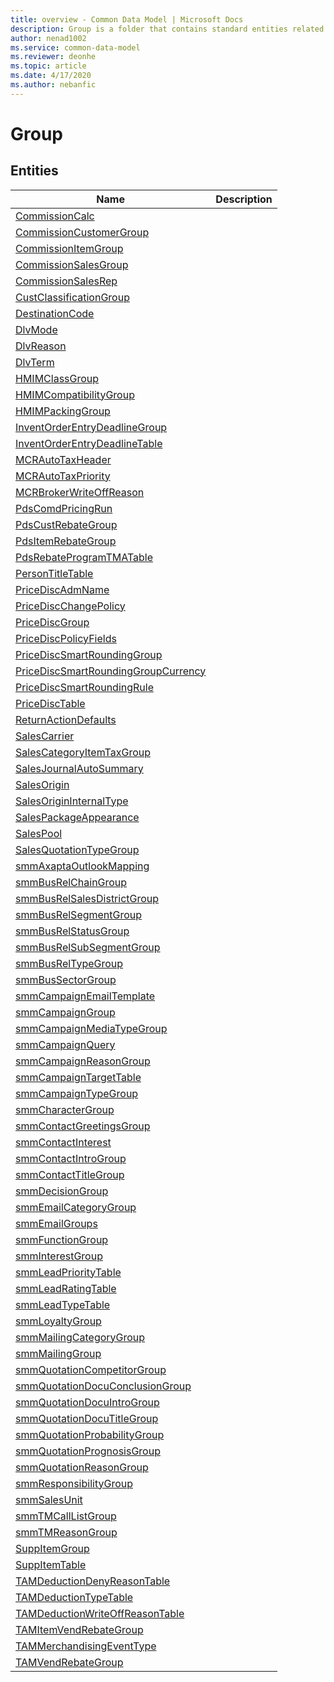 ```yaml
---
title: overview - Common Data Model | Microsoft Docs
description: Group is a folder that contains standard entities related to the Common Data Model.
author: nenad1002
ms.service: common-data-model
ms.reviewer: deonhe
ms.topic: article
ms.date: 4/17/2020
ms.author: nebanfic
---
```


# Group


## Entities

|Name|Description|
|---|---|
|[CommissionCalc](CommissionCalc.md)||
|[CommissionCustomerGroup](CommissionCustomerGroup.md)||
|[CommissionItemGroup](CommissionItemGroup.md)||
|[CommissionSalesGroup](CommissionSalesGroup.md)||
|[CommissionSalesRep](CommissionSalesRep.md)||
|[CustClassificationGroup](CustClassificationGroup.md)||
|[DestinationCode](DestinationCode.md)||
|[DlvMode](DlvMode.md)||
|[DlvReason](DlvReason.md)||
|[DlvTerm](DlvTerm.md)||
|[HMIMClassGroup](HMIMClassGroup.md)||
|[HMIMCompatibilityGroup](HMIMCompatibilityGroup.md)||
|[HMIMPackingGroup](HMIMPackingGroup.md)||
|[InventOrderEntryDeadlineGroup](InventOrderEntryDeadlineGroup.md)||
|[InventOrderEntryDeadlineTable](InventOrderEntryDeadlineTable.md)||
|[MCRAutoTaxHeader](MCRAutoTaxHeader.md)||
|[MCRAutoTaxPriority](MCRAutoTaxPriority.md)||
|[MCRBrokerWriteOffReason](MCRBrokerWriteOffReason.md)||
|[PdsComdPricingRun](PdsComdPricingRun.md)||
|[PdsCustRebateGroup](PdsCustRebateGroup.md)||
|[PdsItemRebateGroup](PdsItemRebateGroup.md)||
|[PdsRebateProgramTMATable](PdsRebateProgramTMATable.md)||
|[PersonTitleTable](PersonTitleTable.md)||
|[PriceDiscAdmName](PriceDiscAdmName.md)||
|[PriceDiscChangePolicy](PriceDiscChangePolicy.md)||
|[PriceDiscGroup](PriceDiscGroup.md)||
|[PriceDiscPolicyFields](PriceDiscPolicyFields.md)||
|[PriceDiscSmartRoundingGroup](PriceDiscSmartRoundingGroup.md)||
|[PriceDiscSmartRoundingGroupCurrency](PriceDiscSmartRoundingGroupCurrency.md)||
|[PriceDiscSmartRoundingRule](PriceDiscSmartRoundingRule.md)||
|[PriceDiscTable](PriceDiscTable.md)||
|[ReturnActionDefaults](ReturnActionDefaults.md)||
|[SalesCarrier](SalesCarrier.md)||
|[SalesCategoryItemTaxGroup](SalesCategoryItemTaxGroup.md)||
|[SalesJournalAutoSummary](SalesJournalAutoSummary.md)||
|[SalesOrigin](SalesOrigin.md)||
|[SalesOriginInternalType](SalesOriginInternalType.md)||
|[SalesPackageAppearance](SalesPackageAppearance.md)||
|[SalesPool](SalesPool.md)||
|[SalesQuotationTypeGroup](SalesQuotationTypeGroup.md)||
|[smmAxaptaOutlookMapping](smmAxaptaOutlookMapping.md)||
|[smmBusRelChainGroup](smmBusRelChainGroup.md)||
|[smmBusRelSalesDistrictGroup](smmBusRelSalesDistrictGroup.md)||
|[smmBusRelSegmentGroup](smmBusRelSegmentGroup.md)||
|[smmBusRelStatusGroup](smmBusRelStatusGroup.md)||
|[smmBusRelSubSegmentGroup](smmBusRelSubSegmentGroup.md)||
|[smmBusRelTypeGroup](smmBusRelTypeGroup.md)||
|[smmBusSectorGroup](smmBusSectorGroup.md)||
|[smmCampaignEmailTemplate](smmCampaignEmailTemplate.md)||
|[smmCampaignGroup](smmCampaignGroup.md)||
|[smmCampaignMediaTypeGroup](smmCampaignMediaTypeGroup.md)||
|[smmCampaignQuery](smmCampaignQuery.md)||
|[smmCampaignReasonGroup](smmCampaignReasonGroup.md)||
|[smmCampaignTargetTable](smmCampaignTargetTable.md)||
|[smmCampaignTypeGroup](smmCampaignTypeGroup.md)||
|[smmCharacterGroup](smmCharacterGroup.md)||
|[smmContactGreetingsGroup](smmContactGreetingsGroup.md)||
|[smmContactInterest](smmContactInterest.md)||
|[smmContactIntroGroup](smmContactIntroGroup.md)||
|[smmContactTitleGroup](smmContactTitleGroup.md)||
|[smmDecisionGroup](smmDecisionGroup.md)||
|[smmEmailCategoryGroup](smmEmailCategoryGroup.md)||
|[smmEmailGroups](smmEmailGroups.md)||
|[smmFunctionGroup](smmFunctionGroup.md)||
|[smmInterestGroup](smmInterestGroup.md)||
|[smmLeadPriorityTable](smmLeadPriorityTable.md)||
|[smmLeadRatingTable](smmLeadRatingTable.md)||
|[smmLeadTypeTable](smmLeadTypeTable.md)||
|[smmLoyaltyGroup](smmLoyaltyGroup.md)||
|[smmMailingCategoryGroup](smmMailingCategoryGroup.md)||
|[smmMailingGroup](smmMailingGroup.md)||
|[smmQuotationCompetitorGroup](smmQuotationCompetitorGroup.md)||
|[smmQuotationDocuConclusionGroup](smmQuotationDocuConclusionGroup.md)||
|[smmQuotationDocuIntroGroup](smmQuotationDocuIntroGroup.md)||
|[smmQuotationDocuTitleGroup](smmQuotationDocuTitleGroup.md)||
|[smmQuotationProbabilityGroup](smmQuotationProbabilityGroup.md)||
|[smmQuotationPrognosisGroup](smmQuotationPrognosisGroup.md)||
|[smmQuotationReasonGroup](smmQuotationReasonGroup.md)||
|[smmResponsibilityGroup](smmResponsibilityGroup.md)||
|[smmSalesUnit](smmSalesUnit.md)||
|[smmTMCallListGroup](smmTMCallListGroup.md)||
|[smmTMReasonGroup](smmTMReasonGroup.md)||
|[SuppItemGroup](SuppItemGroup.md)||
|[SuppItemTable](SuppItemTable.md)||
|[TAMDeductionDenyReasonTable](TAMDeductionDenyReasonTable.md)||
|[TAMDeductionTypeTable](TAMDeductionTypeTable.md)||
|[TAMDeductionWriteOffReasonTable](TAMDeductionWriteOffReasonTable.md)||
|[TAMItemVendRebateGroup](TAMItemVendRebateGroup.md)||
|[TAMMerchandisingEventType](TAMMerchandisingEventType.md)||
|[TAMVendRebateGroup](TAMVendRebateGroup.md)||

